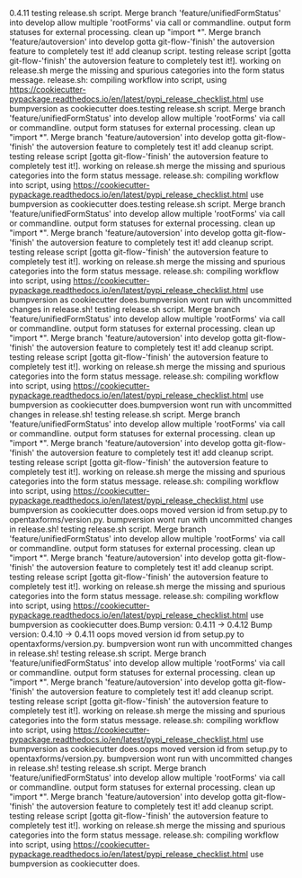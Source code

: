 0.4.11
testing release.sh script.
Merge branch 'feature/unifiedFormStatus' into develop
allow multiple 'rootForms' via call or commandline.
output form statuses for external processing. clean up "import *".
Merge branch 'feature/autoversion' into develop gotta git-flow-'finish' the autoversion feature to completely test it!
add cleanup script. testing release script [gotta git-flow-'finish' the autoversion feature to completely test it!].
working on release.sh
merge the missing and spurious categories into the form status message.
release.sh: compiling workflow into script, using https://cookiecutter-pypackage.readthedocs.io/en/latest/pypi_release_checklist.html
use bumpversion as cookiecutter does.testing release.sh script.
Merge branch 'feature/unifiedFormStatus' into develop
allow multiple 'rootForms' via call or commandline.
output form statuses for external processing. clean up "import *".
Merge branch 'feature/autoversion' into develop gotta git-flow-'finish' the autoversion feature to completely test it!
add cleanup script. testing release script [gotta git-flow-'finish' the autoversion feature to completely test it!].
working on release.sh
merge the missing and spurious categories into the form status message.
release.sh: compiling workflow into script, using https://cookiecutter-pypackage.readthedocs.io/en/latest/pypi_release_checklist.html
use bumpversion as cookiecutter does.testing release.sh script.
Merge branch 'feature/unifiedFormStatus' into develop
allow multiple 'rootForms' via call or commandline.
output form statuses for external processing. clean up "import *".
Merge branch 'feature/autoversion' into develop gotta git-flow-'finish' the autoversion feature to completely test it!
add cleanup script. testing release script [gotta git-flow-'finish' the autoversion feature to completely test it!].
working on release.sh
merge the missing and spurious categories into the form status message.
release.sh: compiling workflow into script, using https://cookiecutter-pypackage.readthedocs.io/en/latest/pypi_release_checklist.html
use bumpversion as cookiecutter does.bumpversion wont run with uncommitted changes in release.sh!
testing release.sh script.
Merge branch 'feature/unifiedFormStatus' into develop
allow multiple 'rootForms' via call or commandline.
output form statuses for external processing. clean up "import *".
Merge branch 'feature/autoversion' into develop gotta git-flow-'finish' the autoversion feature to completely test it!
add cleanup script. testing release script [gotta git-flow-'finish' the autoversion feature to completely test it!].
working on release.sh
merge the missing and spurious categories into the form status message.
release.sh: compiling workflow into script, using https://cookiecutter-pypackage.readthedocs.io/en/latest/pypi_release_checklist.html
use bumpversion as cookiecutter does.bumpversion wont run with uncommitted changes in release.sh!
testing release.sh script.
Merge branch 'feature/unifiedFormStatus' into develop
allow multiple 'rootForms' via call or commandline.
output form statuses for external processing. clean up "import *".
Merge branch 'feature/autoversion' into develop gotta git-flow-'finish' the autoversion feature to completely test it!
add cleanup script. testing release script [gotta git-flow-'finish' the autoversion feature to completely test it!].
working on release.sh
merge the missing and spurious categories into the form status message.
release.sh: compiling workflow into script, using https://cookiecutter-pypackage.readthedocs.io/en/latest/pypi_release_checklist.html
use bumpversion as cookiecutter does.oops moved version id from setup.py to opentaxforms/version.py.
bumpversion wont run with uncommitted changes in release.sh!
testing release.sh script.
Merge branch 'feature/unifiedFormStatus' into develop
allow multiple 'rootForms' via call or commandline.
output form statuses for external processing. clean up "import *".
Merge branch 'feature/autoversion' into develop gotta git-flow-'finish' the autoversion feature to completely test it!
add cleanup script. testing release script [gotta git-flow-'finish' the autoversion feature to completely test it!].
working on release.sh
merge the missing and spurious categories into the form status message.
release.sh: compiling workflow into script, using https://cookiecutter-pypackage.readthedocs.io/en/latest/pypi_release_checklist.html
use bumpversion as cookiecutter does.Bump version: 0.4.11 → 0.4.12
Bump version: 0.4.10 → 0.4.11
oops moved version id from setup.py to opentaxforms/version.py.
bumpversion wont run with uncommitted changes in release.sh!
testing release.sh script.
Merge branch 'feature/unifiedFormStatus' into develop
allow multiple 'rootForms' via call or commandline.
output form statuses for external processing. clean up "import *".
Merge branch 'feature/autoversion' into develop gotta git-flow-'finish' the autoversion feature to completely test it!
add cleanup script. testing release script [gotta git-flow-'finish' the autoversion feature to completely test it!].
working on release.sh
merge the missing and spurious categories into the form status message.
release.sh: compiling workflow into script, using https://cookiecutter-pypackage.readthedocs.io/en/latest/pypi_release_checklist.html
use bumpversion as cookiecutter does.oops moved version id from setup.py to opentaxforms/version.py.
bumpversion wont run with uncommitted changes in release.sh!
testing release.sh script.
Merge branch 'feature/unifiedFormStatus' into develop
allow multiple 'rootForms' via call or commandline.
output form statuses for external processing. clean up "import *".
Merge branch 'feature/autoversion' into develop gotta git-flow-'finish' the autoversion feature to completely test it!
add cleanup script. testing release script [gotta git-flow-'finish' the autoversion feature to completely test it!].
working on release.sh
merge the missing and spurious categories into the form status message.
release.sh: compiling workflow into script, using https://cookiecutter-pypackage.readthedocs.io/en/latest/pypi_release_checklist.html
use bumpversion as cookiecutter does.